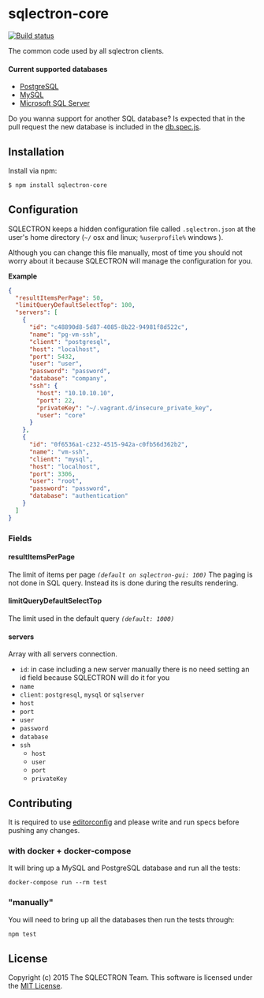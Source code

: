 # sqlectron-core

[![Build status](https://ci.appveyor.com/api/projects/status/bdnpb06lu4sl0hwn/branch/master?svg=true)](https://ci.appveyor.com/project/maxcnunes/sqlectron-core/branch/master)

The common code used by all sqlectron clients.


#### Current supported databases
* [PostgreSQL](http://www.postgresql.org/)
* [MySQL](https://www.mysql.com/)
* [Microsoft SQL Server](http://www.microsoft.com/en-us/server-cloud/products/sql-server/)

Do you wanna support for another SQL database? Is expected that in the pull request the new database is included in the [db.spec.js](https://github.com/sqlectron/sqlectron-core/blob/master/spec/db.spec.js).

## Installation

Install via npm:

```bash
$ npm install sqlectron-core
```

## Configuration

SQLECTRON keeps a hidden configuration file called `.sqlectron.json` at the user's home directory (`~/` osx and linux; `%userprofile%` windows ).

Although you can change this file manually, most of time you should not worry about it because SQLECTRON will manage the configuration for you.

**Example**

```json
{
  "resultItemsPerPage": 50,
  "limitQueryDefaultSelectTop": 100,
  "servers": [
    {
      "id": "c48890d8-5d87-4085-8b22-94981f8d522c",
      "name": "pg-vm-ssh",
      "client": "postgresql",
      "host": "localhost",
      "port": 5432,
      "user": "user",
      "password": "password",
      "database": "company",
      "ssh": {
        "host": "10.10.10.10",
        "port": 22,
        "privateKey": "~/.vagrant.d/insecure_private_key",
        "user": "core"
      }
    },
    {
      "id": "0f6536a1-c232-4515-942a-c0fb56d362b2",
      "name": "vm-ssh",
      "client": "mysql",
      "host": "localhost",
      "port": 3306,
      "user": "root",
      "password": "password",
      "database": "authentication"
    }
  ]
}
```

### Fields

#### resultItemsPerPage

The limit of items per page *`(default on sqlectron-gui: 100)`*
The paging is not done in SQL query. Instead its is done during the results rendering.

#### limitQueryDefaultSelectTop

The limit used in the default query *`(default: 1000)`*

#### servers

Array with all servers connection.

- `id`: in case including a new server manually there is no need setting an id field because SQLECTRON will do it for you
- `name`
- `client`: `postgresql`, `mysql` or `sqlserver`
- `host`
- `port`
- `user`
- `password`
- `database`
- `ssh`
  - `host`
  - `user`
  - `port`
  - `privateKey`



## Contributing

It is required to use [editorconfig](http://editorconfig.org/) and please write and run specs before pushing any changes.

### with docker + docker-compose

It will bring up a MySQL and PostgreSQL database and run all the tests:

```shell
docker-compose run --rm test
```

### "manually"

You will need to bring up all the databases then run the tests through:

```js
npm test
```

## License

Copyright (c) 2015 The SQLECTRON Team. This software is licensed under the [MIT License](http://raw.github.com/sqlectron/sqlectron-core/master/LICENSE).

